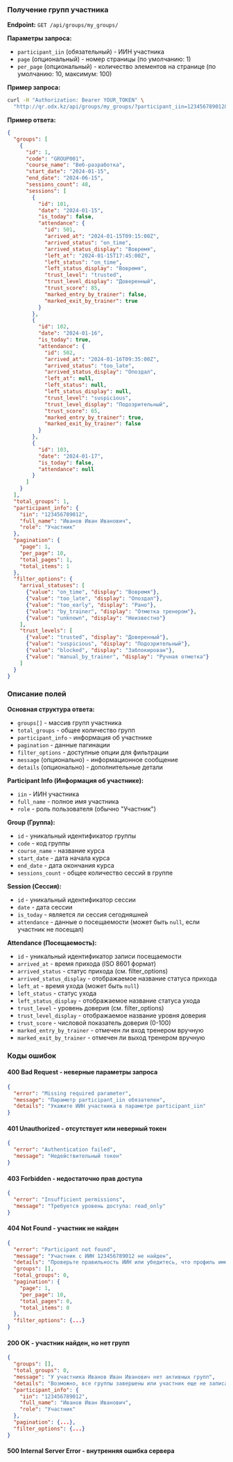 
### Получение групп участника

**Endpoint:** `GET /api/groups/my_groups/`

**Параметры запроса:**
- `participant_iin` (обязательный) - ИИН участника
- `page` (опциональный) - номер страницы (по умолчанию: 1)
- `per_page` (опциональный) - количество элементов на странице (по умолчанию: 10, максимум: 100)

**Пример запроса:**
```bash
curl -H "Authorization: Bearer YOUR_TOKEN" \
  "http://qr.odx.kz/api/groups/my_groups/?participant_iin=123456789012&page=1&per_page=5"
```

**Пример ответа:**
```json
{
  "groups": [
    {
      "id": 1,
      "code": "GROUP001",
      "course_name": "Веб-разработка",
      "start_date": "2024-01-15",
      "end_date": "2024-06-15",
      "sessions_count": 48,
      "sessions": [
        {
          "id": 101,
          "date": "2024-01-15",
          "is_today": false,
          "attendance": {
            "id": 501,
            "arrived_at": "2024-01-15T09:15:00Z",
            "arrived_status": "on_time",
            "arrived_status_display": "Вовремя",
            "left_at": "2024-01-15T17:45:00Z", 
            "left_status": "on_time",
            "left_status_display": "Вовремя",
            "trust_level": "trusted",
            "trust_level_display": "Доверенный",
            "trust_score": 85,
            "marked_entry_by_trainer": false,
            "marked_exit_by_trainer": true
          }
        },
        {
          "id": 102,
          "date": "2024-01-16",
          "is_today": true,
          "attendance": {
            "id": 502,
            "arrived_at": "2024-01-16T09:35:00Z",
            "arrived_status": "too_late",
            "arrived_status_display": "Опоздал",
            "left_at": null,
            "left_status": null,
            "left_status_display": null,
            "trust_level": "suspicious",
            "trust_level_display": "Подозрительный",
            "trust_score": 65,
            "marked_entry_by_trainer": true,
            "marked_exit_by_trainer": false
          }
        },
        {
          "id": 103,
          "date": "2024-01-17",
          "is_today": false,
          "attendance": null
        }
      ]
    }
  ],
  "total_groups": 1,
  "participant_info": {
    "iin": "123456789012",
    "full_name": "Иванов Иван Иванович",
    "role": "Участник"
  },
  "pagination": {
    "page": 1,
    "per_page": 10,
    "total_pages": 1,
    "total_items": 1
  },
  "filter_options": {
    "arrival_statuses": [
      {"value": "on_time", "display": "Вовремя"},
      {"value": "too_late", "display": "Опоздал"},
      {"value": "too_early", "display": "Рано"},
      {"value": "by_trainer", "display": "Отметка тренером"},
      {"value": "unknown", "display": "Неизвестно"}
    ],
    "trust_levels": [
      {"value": "trusted", "display": "Доверенный"},
      {"value": "suspicious", "display": "Подозрительный"},
      {"value": "blocked", "display": "Заблокирован"},
      {"value": "manual_by_trainer", "display": "Ручная отметка"}
    ]
  }
}
```

### Описание полей

**Основная структура ответа:**
- `groups[]` - массив групп участника
- `total_groups` - общее количество групп
- `participant_info` - информация об участнике
- `pagination` - данные пагинации
- `filter_options` - доступные опции для фильтрации
- `message` (опционально) - информационное сообщение
- `details` (опционально) - дополнительные детали

**Participant Info (Информация об участнике):**
- `iin` - ИИН участника
- `full_name` - полное имя участника
- `role` - роль пользователя (обычно "Участник")

**Group (Группа):**
- `id` - уникальный идентификатор группы
- `code` - код группы
- `course_name` - название курса
- `start_date` - дата начала курса
- `end_date` - дата окончания курса
- `sessions_count` - общее количество сессий в группе

**Session (Сессия):**
- `id` - уникальный идентификатор сессии
- `date` - дата сессии
- `is_today` - является ли сессия сегодняшней
- `attendance` - данные о посещаемости (может быть `null`, если участник не посещал)

**Attendance (Посещаемость):**
- `id` - уникальный идентификатор записи посещаемости
- `arrived_at` - время прихода (ISO 8601 формат)
- `arrived_status` - статус прихода (см. filter_options)
- `arrived_status_display` - отображаемое название статуса прихода
- `left_at` - время ухода (может быть `null`)
- `left_status` - статус ухода
- `left_status_display` - отображаемое название статуса ухода
- `trust_level` - уровень доверия (см. filter_options)
- `trust_level_display` - отображаемое название уровня доверия
- `trust_score` - числовой показатель доверия (0-100)
- `marked_entry_by_trainer` - отмечен ли вход тренером вручную
- `marked_exit_by_trainer` - отмечен ли выход тренером вручную

### Коды ошибок

#### **400 Bad Request** - неверные параметры запроса
```json
{
  "error": "Missing required parameter",
  "message": "Параметр participant_iin обязателен",
  "details": "Укажите ИИН участника в параметре participant_iin"
}
```

#### **401 Unauthorized** - отсутствует или неверный токен
```json
{
  "error": "Authentication failed",
  "message": "Недействительный токен"
}
```

#### **403 Forbidden** - недостаточно прав доступа
```json
{
  "error": "Insufficient permissions", 
  "message": "Требуется уровень доступа: read_only"
}
```

#### **404 Not Found** - участник не найден
```json
{
  "error": "Participant not found",
  "message": "Участник с ИИН 123456789012 не найден",
  "details": "Проверьте правильность ИИН или убедитесь, что профиль имеет роль \"Участник\"",
  "groups": [],
  "total_groups": 0,
  "pagination": {
    "page": 1,
    "per_page": 10,
    "total_pages": 0,
    "total_items": 0
  },
  "filter_options": {...}
}
```

#### **200 OK** - участник найден, но нет групп
```json
{
  "groups": [],
  "total_groups": 0,
  "message": "У участника Иванов Иван Иванович нет активных групп",
  "details": "Возможно, все группы завершены или участник еще не записан ни в одну группу",
  "participant_info": {
    "iin": "123456789012",
    "full_name": "Иванов Иван Иванович",
    "role": "Участник"
  },
  "pagination": {...},
  "filter_options": {...}
}
```

#### **500 Internal Server Error** - внутренняя ошибка сервера